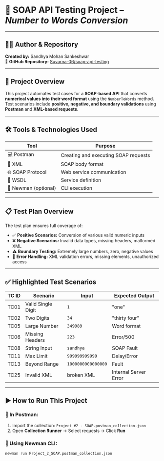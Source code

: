 # 🚿 SOAP API Testing Project – *Number to Words Conversion*

---

## 👩‍💻 Author & Repository  
**Created by:** Sandhya Mohan Sankeshwar  
🔗 **GitHub Repository:** [Suvarna-06/soap-api-testing](https://github.com/Suvarna-06/soap-api-testing)

---

## 📝 Project Overview  
This project automates test cases for a **SOAP-based API** that converts **numerical values into their word format** using the `NumberToWords` method.  
Test scenarios include **positive, negative, and boundary validations** using **Postman** and **XML-based requests**.

---

## 🛠️ Tools & Technologies Used  
| Tool | Purpose |
|------|---------|
| 💻 Postman | Creating and executing SOAP requests |
| 📄 XML | SOAP body format |
| 🌐 SOAP Protocol | Web service communication |
| 📑 WSDL | Service definition |
| 💬 Newman (optional) | CLI execution |

---

## 📋 Test Plan Overview  
The test plan ensures full coverage of:

- ✅ **Positive Scenarios:** Conversion of various valid numeric inputs  
- ❌ **Negative Scenarios:** Invalid data types, missing headers, malformed XML  
- ⚠️ **Boundary Testing:** Extremely large numbers, zero, negative values  
- 🧪 **Error Handling:** XML validation errors, missing elements, unauthorized access  

---

## ✅ Highlighted Test Scenarios

| TC ID | Scenario | Input | Expected Output |
|-------|----------|-------|-----------------|
| TC01 | Valid Single Digit | `1` | "one" |
| TC02 | Two Digits | `34` | "thirty four" |
| TC05 | Large Number | `349989` | Word format |
| TC06 | Missing Headers | `223` | Error/500 |
| TC08 | String Input | `sandhya` | SOAP Fault |
| TC11 | Max Limit | `999999999999` | Delay/Error |
| TC13 | Beyond Range | `1000000000000000` | Fault |
| TC25 | Invalid XML | broken XML | Internal Server Error |

---

## ▶️ How to Run This Project

### 🔸 In Postman:
1. Import the collection: `Project #2 - SOAP.postman_collection.json`
2. Open **Collection Runner** → Select requests → Click **Run**

### 🔸 Using Newman CLI:
```bash
newman run Project_2_SOAP.postman_collection.json
